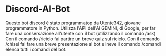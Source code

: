 # Discord-AI-Bot
Questo bot discord é stato programmatop da Utente342, giovane programmatore in Python.
Utilizza l'API dell'AI GEMINI, di Google, per far fare una consersazione all'utente con il bot (utilizzando il comando /ask)
Con il comando /riciclo fai partire un breve quiz sul riciclo. 
Con il comando /chisei fai fare una breve presentazione al bot e ineve il comando /comandi elenca tutti i comandi del bot.
